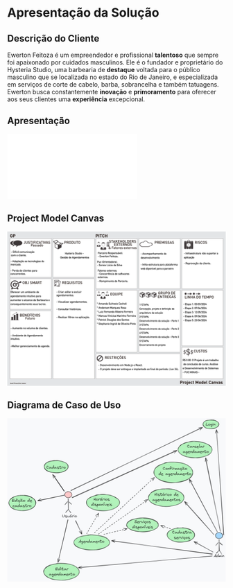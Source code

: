 # Apresentação da Solução

## Descrição do Cliente

Ewerton Feitoza é um empreendedor e profissional **talentoso** que sempre foi apaixonado por cuidados masculinos. Ele é o fundador e proprietário do Hysteria Studio, uma barbearia de **destaque** voltada para o público masculino que se localizada no estado do Rio de Janeiro, e especializada em serviços de corte de cabelo, barba, sobrancelha e também tatuagens. Ewerton busca constantemente **inovação** e **primoramento** para oferecer aos seus clientes uma **experiência** excepcional.

## Apresentação

![Apresentação](./pdf/Apresentação%20do%20projeto.pdf)

## Project Model Canvas

![Model Canvas](../documentos/img/projectModelCanvas.png)


## Diagrama de Caso de Uso
![Model Canvas](../documentos/img/casodeuso.jpeg)